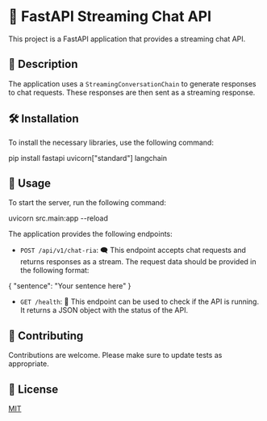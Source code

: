# 🚀 FastAPI Streaming Chat API

This project is a FastAPI application that provides a streaming chat API.

## 📝 Description

The application uses a `StreamingConversationChain` to generate responses to chat requests. These responses are then sent as a streaming response.

## 🛠️ Installation

To install the necessary libraries, use the following command:

pip install fastapi uvicorn["standard"] langchain

## 🚀 Usage

To start the server, run the following command:

uvicorn src.main:app --reload

The application provides the following endpoints:

- `POST /api/v1/chat-ria`: 🗨️ This endpoint accepts chat requests and returns responses as a stream. The request data should be provided in the following format:

{
"sentence": "Your sentence here"
}


- `GET /health`: 💓 This endpoint can be used to check if the API is running. It returns a JSON object with the status of the API.

## 🤝 Contributing

Contributions are welcome. Please make sure to update tests as appropriate.

## 📜 License

[MIT](https://choosealicense.com/licenses/mit/)